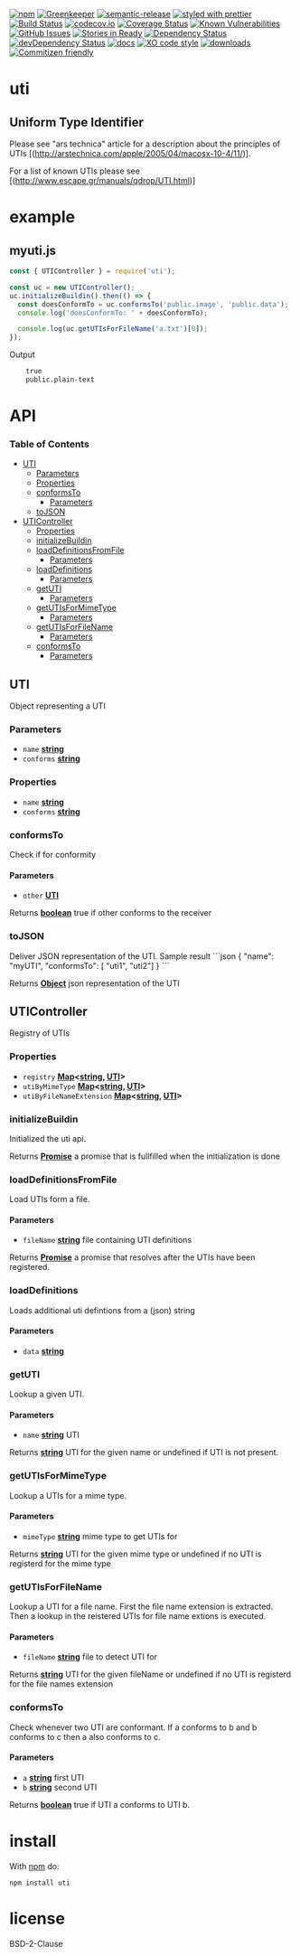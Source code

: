 [![npm](https://img.shields.io/npm/v/uti.svg)](https://www.npmjs.com/package/uti)
[![Greenkeeper](https://badges.greenkeeper.io/arlac77/arlac77/uti.svg)](https://greenkeeper.io/)
[![semantic-release](https://img.shields.io/badge/%20%20%F0%9F%93%A6%F0%9F%9A%80-semantic--release-e10079.svg)](https://github.com/arlac77/arlac77/uti)
[![styled with prettier](https://img.shields.io/badge/styled_with-prettier-ff69b4.svg)](https://github.com/prettier/prettier)
[![Build Status](https://secure.travis-ci.org/arlac77/arlac77/uti.png)](http://travis-ci.org/arlac77/arlac77/uti)
[![codecov.io](http://codecov.io/github/arlac77/arlac77/uti/coverage.svg?branch=master)](http://codecov.io/github/arlac77/arlac77/uti?branch=master)
[![Coverage Status](https://coveralls.io/repos/arlac77/arlac77/uti/badge.svg)](https://coveralls.io/r/arlac77/arlac77/uti)
[![Known Vulnerabilities](https://snyk.io/test/github/arlac77/arlac77/uti/badge.svg)](https://snyk.io/test/github/arlac77/arlac77/uti)
[![GitHub Issues](https://img.shields.io/github/issues/arlac77/arlac77/uti.svg?style=flat-square)](https://github.com/arlac77/arlac77/uti/issues)
[![Stories in Ready](https://badge.waffle.io/arlac77/arlac77/uti.svg?label=ready&title=Ready)](http://waffle.io/arlac77/arlac77/uti)
[![Dependency Status](https://david-dm.org/arlac77/arlac77/uti.svg)](https://david-dm.org/arlac77/arlac77/uti)
[![devDependency Status](https://david-dm.org/arlac77/arlac77/uti/dev-status.svg)](https://david-dm.org/arlac77/arlac77/uti#info=devDependencies)
[![docs](http://inch-ci.org/github/arlac77/arlac77/uti.svg?branch=master)](http://inch-ci.org/github/arlac77/arlac77/uti)
[![XO code style](https://img.shields.io/badge/code_style-XO-5ed9c7.svg)](https://github.com/sindresorhus/xo)
[![downloads](http://img.shields.io/npm/dm/arlac77/uti.svg?style=flat-square)](https://npmjs.org/package/arlac77/uti)
[![Commitizen friendly](https://img.shields.io/badge/commitizen-friendly-brightgreen.svg)](http://commitizen.github.io/cz-cli/)

# uti

## Uniform Type Identifier

Please see "ars technica" article for a description about the principles of UTIs [(http://arstechnica.com/apple/2005/04/macosx-10-4/11/)].

For a list of known UTIs please see \[(<http://www.escape.gr/manuals/qdrop/UTI.html>)]

# example

## myuti.js

```javascript
const { UTIController } = require('uti');

const uc = new UTIController();
uc.initializeBuildin().then(() => {
  const doesConformTo = uc.conformsTo('public.image', 'public.data');
  console.log('doesConformTo: ' + doesConformTo);

  console.log(uc.getUTIsForFileName('a.txt')[0]);
});
```

Output

```txt
    true
    public.plain-text
```

# API

<!-- Generated by documentation.js. Update this documentation by updating the source code. -->

### Table of Contents

-   [UTI](#uti)
    -   [Parameters](#parameters)
    -   [Properties](#properties)
    -   [conformsTo](#conformsto)
        -   [Parameters](#parameters-1)
    -   [toJSON](#tojson)
-   [UTIController](#uticontroller)
    -   [Properties](#properties-1)
    -   [initializeBuildin](#initializebuildin)
    -   [loadDefinitionsFromFile](#loaddefinitionsfromfile)
        -   [Parameters](#parameters-2)
    -   [loadDefinitions](#loaddefinitions)
        -   [Parameters](#parameters-3)
    -   [getUTI](#getuti)
        -   [Parameters](#parameters-4)
    -   [getUTIsForMimeType](#getutisformimetype)
        -   [Parameters](#parameters-5)
    -   [getUTIsForFileName](#getutisforfilename)
        -   [Parameters](#parameters-6)
    -   [conformsTo](#conformsto-1)
        -   [Parameters](#parameters-7)

## UTI

Object representing a UTI

### Parameters

-   `name` **[string](https://developer.mozilla.org/docs/Web/JavaScript/Reference/Global_Objects/String)** 
-   `conforms` **[string](https://developer.mozilla.org/docs/Web/JavaScript/Reference/Global_Objects/String)** 

### Properties

-   `name` **[string](https://developer.mozilla.org/docs/Web/JavaScript/Reference/Global_Objects/String)** 
-   `conforms` **[string](https://developer.mozilla.org/docs/Web/JavaScript/Reference/Global_Objects/String)** 

### conformsTo

Check if for conformity

#### Parameters

-   `other` **[UTI](#uti)** 

Returns **[boolean](https://developer.mozilla.org/docs/Web/JavaScript/Reference/Global_Objects/Boolean)** true if other conforms to the receiver

### toJSON

Deliver JSON representation of the UTI.
Sample result
´´´json
{
  "name": "myUTI",
  "conformsTo": [ "uti1", "uti2"]
}
´´´

Returns **[Object](https://developer.mozilla.org/docs/Web/JavaScript/Reference/Global_Objects/Object)** json representation of the UTI

## UTIController

Registry of UTIs

### Properties

-   `registry` **[Map](https://developer.mozilla.org/docs/Web/JavaScript/Reference/Global_Objects/Map)&lt;[string](https://developer.mozilla.org/docs/Web/JavaScript/Reference/Global_Objects/String), [UTI](#uti)>** 
-   `utiByMimeType` **[Map](https://developer.mozilla.org/docs/Web/JavaScript/Reference/Global_Objects/Map)&lt;[string](https://developer.mozilla.org/docs/Web/JavaScript/Reference/Global_Objects/String), [UTI](#uti)>** 
-   `utiByFileNameExtension` **[Map](https://developer.mozilla.org/docs/Web/JavaScript/Reference/Global_Objects/Map)&lt;[string](https://developer.mozilla.org/docs/Web/JavaScript/Reference/Global_Objects/String), [UTI](#uti)>** 

### initializeBuildin

Initialized the uti api.

Returns **[Promise](https://developer.mozilla.org/docs/Web/JavaScript/Reference/Global_Objects/Promise)** a promise that is fullfilled when the initialization is done

### loadDefinitionsFromFile

Load UTIs form a file.

#### Parameters

-   `fileName` **[string](https://developer.mozilla.org/docs/Web/JavaScript/Reference/Global_Objects/String)** file containing UTI definitions

Returns **[Promise](https://developer.mozilla.org/docs/Web/JavaScript/Reference/Global_Objects/Promise)** a promise that resolves after the UTIs have been registered.

### loadDefinitions

Loads additional uti defintions from a (json) string

#### Parameters

-   `data` **[string](https://developer.mozilla.org/docs/Web/JavaScript/Reference/Global_Objects/String)** 

### getUTI

Lookup a given UTI.

#### Parameters

-   `name` **[string](https://developer.mozilla.org/docs/Web/JavaScript/Reference/Global_Objects/String)** UTI

Returns **[string](https://developer.mozilla.org/docs/Web/JavaScript/Reference/Global_Objects/String)** UTI for the given name or undefined if UTI is not present.

### getUTIsForMimeType

Lookup a UTIs for a mime type.

#### Parameters

-   `mimeType` **[string](https://developer.mozilla.org/docs/Web/JavaScript/Reference/Global_Objects/String)** mime type to get UTIs for

Returns **[string](https://developer.mozilla.org/docs/Web/JavaScript/Reference/Global_Objects/String)** UTI for the given mime type or undefined if no UTI is registerd for the mime type

### getUTIsForFileName

Lookup a UTI for a file name.
First the file name extension is extracted.
Then a lookup in the reistered UTIs for file name extions is executed.

#### Parameters

-   `fileName` **[string](https://developer.mozilla.org/docs/Web/JavaScript/Reference/Global_Objects/String)** file to detect UTI for

Returns **[string](https://developer.mozilla.org/docs/Web/JavaScript/Reference/Global_Objects/String)** UTI for the given fileName or undefined if no UTI is registerd for the file names extension

### conformsTo

Check whenever two UTI are conformant.
If a conforms to b and b conforms to c then a also conforms to c.

#### Parameters

-   `a` **[string](https://developer.mozilla.org/docs/Web/JavaScript/Reference/Global_Objects/String)** first UTI
-   `b` **[string](https://developer.mozilla.org/docs/Web/JavaScript/Reference/Global_Objects/String)** second UTI

Returns **[boolean](https://developer.mozilla.org/docs/Web/JavaScript/Reference/Global_Objects/Boolean)** true if UTI a conforms to UTI b.

# install

With [npm](http://npmjs.org) do:

```shell
npm install uti
```

# license

BSD-2-Clause
